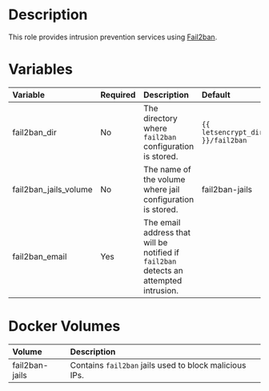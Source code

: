 # Description

This role provides intrusion prevention services using [Fail2ban](fail2ban.org).

# Variables

| Variable              | Required | Description                                                                           | Default                          |
|:----------------------|:---------|:--------------------------------------------------------------------------------------|:---------------------------------|
| fail2ban_dir          | No       | The directory where `fail2ban` configuration is stored.                               | `{{ letsencrypt_dir }}/fail2ban` |
 | fail2ban_jails_volume | No       | The name of the volume where jail configuration is stored.                            | fail2ban-jails                   |
| fail2ban_email        | Yes      | The email address that will be notified if `fail2ban` detects an attempted intrusion. |                                  |

# Docker Volumes

 | Volume             | Description                                                                                                               |
|:-------------------|:--------------------------------------------------------------------------------------------------------------------------|
 | fail2ban-jails     | Contains `fail2ban` jails used to block malicious IPs.                                                                    |
